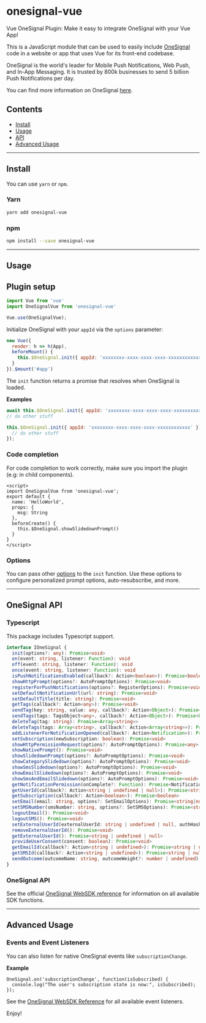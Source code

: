 # onesignal-vue
Vue OneSignal Plugin: Make it easy to integrate OneSignal with your Vue App!

This is a JavaScript module that can be used to easily include [OneSignal](https://onesignal.com/) code in a website or app that uses Vue for its front-end codebase.

OneSignal is the world's leader for Mobile Push Notifications, Web Push, and In-App Messaging. It is trusted by 800k businesses to send 5 billion Push Notifications per day.

You can find more information on OneSignal [here](https://onesignal.com/).

## Contents
- [Install](#install)
- [Usage](#usage)
- [API](#onesignal-api)
- [Advanced Usage](#advanced-usage)

---
## Install

You can use `yarn` or `npm`.


### Yarn

```bash
yarn add onesignal-vue
```

### npm

```bash
npm install --save onesignal-vue
```

---
## Usage

## Plugin setup
```js
import Vue from 'vue'
import OneSignalVue from 'onesignal-vue'

Vue.use(OneSignalVue);
```

Initialize OneSignal with your `appId` via the `options` parameter:

```js
new Vue({
  render: h => h(App),
  beforeMount() {
    this.$OneSignal.init({ appId: 'xxxxxxxx-xxxx-xxxx-xxxx-xxxxxxxxxxxx' });
  }
}).$mount('#app')
```

The `init` function returns a promise that resolves when OneSignal is loaded.

**Examples**
```js
await this.$OneSignal.init({ appId: 'xxxxxxxx-xxxx-xxxx-xxxx-xxxxxxxxxxxx' });
// do other stuff
```

```js
this.$OneSignal.init({ appId: 'xxxxxxxx-xxxx-xxxx-xxxx-xxxxxxxxxxxx' }).then(() => {
  // do other stuff
});
```

### Code completion
For code completion to work correctly, make sure you import the plugin (e.g: in child components).

```vue
<script>
import OneSignalVue from 'onesignal-vue';
export default {
  name: 'HelloWorld',
  props: {
    msg: String
  },
  beforeCreate() {
    this.$OneSignal.showSlidedownPrompt()
  }
}
</script>
```

### Options
You can pass other [options](https://documentation.onesignal.com/docs/web-push-sdk#init) to the `init` function. Use these options to configure personalized prompt options, auto-resubscribe, and more.

---
## OneSignal API
### Typescript
This package includes Typescript support.

```ts
interface IOneSignal {
  init(options?: any): Promise<void>
  on(event: string, listener: Function): void
  off(event: string, listener: Function): void
  once(event: string, listener: Function): void
  isPushNotificationsEnabled(callback?: Action<boolean>): Promise<boolean>
  showHttpPrompt(options?: AutoPromptOptions): Promise<void>
  registerForPushNotifications(options?: RegisterOptions): Promise<void>
  setDefaultNotificationUrl(url: string): Promise<void>
  setDefaultTitle(title: string): Promise<void>
  getTags(callback?: Action<any>): Promise<void>
  sendTag(key: string, value: any, callback?: Action<Object>): Promise<Object | null>
  sendTags(tags: TagsObject<any>, callback?: Action<Object>): Promise<Object | null>
  deleteTag(tag: string): Promise<Array<string>>
  deleteTags(tags: Array<string>, callback?: Action<Array<string>>): Promise<Array<string>>
  addListenerForNotificationOpened(callback?: Action<Notification>): Promise<void>
  setSubscription(newSubscription: boolean): Promise<void>
  showHttpPermissionRequest(options?: AutoPromptOptions): Promise<any>
  showNativePrompt(): Promise<void>
  showSlidedownPrompt(options?: AutoPromptOptions): Promise<void>
  showCategorySlidedown(options?: AutoPromptOptions): Promise<void>
  showSmsSlidedown(options?: AutoPromptOptions): Promise<void>
  showEmailSlidedown(options?: AutoPromptOptions): Promise<void>
  showSmsAndEmailSlidedown(options?: AutoPromptOptions): Promise<void>
  getNotificationPermission(onComplete?: Function): Promise<NotificationPermission>
  getUserId(callback?: Action<string | undefined | null>): Promise<string | undefined | null>
  getSubscription(callback?: Action<boolean>): Promise<boolean>
  setEmail(email: string, options?: SetEmailOptions): Promise<string|null>
  setSMSNumber(smsNumber: string, options?: SetSMSOptions): Promise<string | null>
  logoutEmail(): Promise<void>
  logoutSMS(): Promise<void>
  setExternalUserId(externalUserId: string | undefined | null, authHash?: string): Promise<void>
  removeExternalUserId(): Promise<void>
  getExternalUserId(): Promise<string | undefined | null>
  provideUserConsent(consent: boolean): Promise<void>
  getEmailId(callback?: Action<string | undefined>): Promise<string | null | undefined>
  getSMSId(callback?: Action<string | undefined>): Promise<string | null | undefined>
  sendOutcome(outcomeName: string, outcomeWeight?: number | undefined): Promise<void>
}
```

### OneSignal API
See the official [OneSignal WebSDK reference](https://documentation.onesignal.com/docs/web-push-sdk) for information on all available SDK functions.

---
## Advanced Usage
### Events and Event Listeners
You can also listen for native OneSignal events like `subscriptionChange`.

**Example**
```
OneSignal.on('subscriptionChange', function(isSubscribed) {
  console.log("The user's subscription state is now:", isSubscribed);
});
```

See the [OneSignal WebSDK Reference](https://documentation.onesignal.com/docs/web-push-sdk) for all available event listeners.

Enjoy!